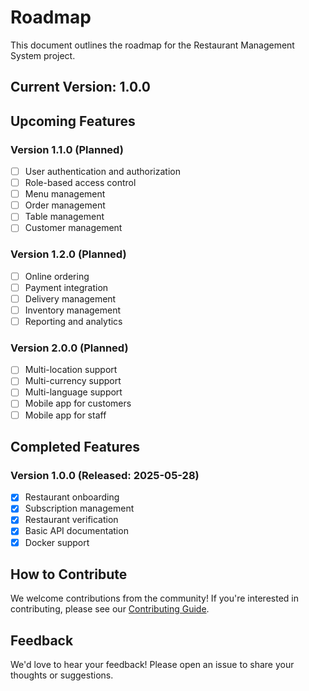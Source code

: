 # Roadmap

This document outlines the roadmap for the Restaurant Management System project.

## Current Version: 1.0.0

## Upcoming Features

### Version 1.1.0 (Planned)

- [ ] User authentication and authorization
- [ ] Role-based access control
- [ ] Menu management
- [ ] Order management
- [ ] Table management
- [ ] Customer management

### Version 1.2.0 (Planned)

- [ ] Online ordering
- [ ] Payment integration
- [ ] Delivery management
- [ ] Inventory management
- [ ] Reporting and analytics

### Version 2.0.0 (Planned)

- [ ] Multi-location support
- [ ] Multi-currency support
- [ ] Multi-language support
- [ ] Mobile app for customers
- [ ] Mobile app for staff

## Completed Features

### Version 1.0.0 (Released: 2025-05-28)

- [x] Restaurant onboarding
- [x] Subscription management
- [x] Restaurant verification
- [x] Basic API documentation
- [x] Docker support

## How to Contribute

We welcome contributions from the community! If you're interested in contributing, please see our [Contributing Guide](CONTRIBUTING.md).

## Feedback

We'd love to hear your feedback! Please open an issue to share your thoughts or suggestions.
